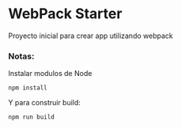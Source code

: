 # WebPack Starter

Proyecto inicial para crear app utilizando webpack

### Notas:
Instalar modulos de Node
```
npm install
```

Y para construir build:
```
npm run build
```
